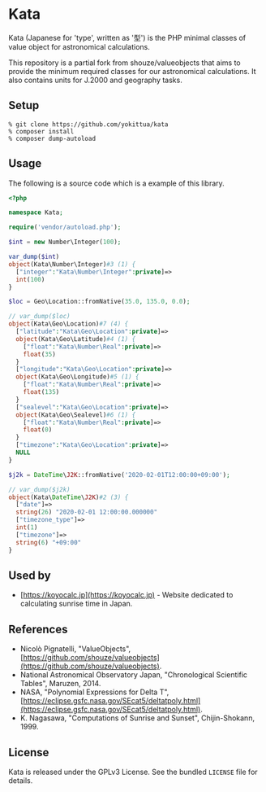 # Kata

Kata (Japanese for 'type', written as '型') is the PHP minimal classes of value object for astronomical calculations.

This repository is a partial fork from shouze/valueobjects that aims to provide the minimum required classes for our astronomical calculations. It also contains units for J.2000 and geography tasks.

## Setup

```
% git clone https://github.com/yokittua/kata
% composer install
% composer dump-autoload
```

## Usage

The following is a source code which is a example of this library.

``` php
<?php

namespace Kata;

require('vendor/autoload.php');

$int = new Number\Integer(100);

var_dump($int)
object(Kata\Number\Integer)#3 (1) {
  ["integer":"Kata\Number\Integer":private]=>
  int(100)
}

$loc = Geo\Location::fromNative(35.0, 135.0, 0.0);

// var_dump($loc)
object(Kata\Geo\Location)#7 (4) {
  ["latitude":"Kata\Geo\Location":private]=>
  object(Kata\Geo\Latitude)#4 (1) {
    ["float":"Kata\Number\Real":private]=>
    float(35)
  }
  ["longitude":"Kata\Geo\Location":private]=>
  object(Kata\Geo\Longitude)#5 (1) {
    ["float":"Kata\Number\Real":private]=>
    float(135)
  }
  ["sealevel":"Kata\Geo\Location":private]=>
  object(Kata\Geo\Sealevel)#6 (1) {
    ["float":"Kata\Number\Real":private]=>
    float(0)
  }
  ["timezone":"Kata\Geo\Location":private]=>
  NULL
}

$j2k = DateTime\J2K::fromNative('2020-02-01T12:00:00+09:00');

// var_dump($j2k)
object(Kata\DateTime\J2K)#2 (3) {
  ["date"]=>
  string(26) "2020-02-01 12:00:00.000000"
  ["timezone_type"]=>
  int(1)
  ["timezone"]=>
  string(6) "+09:00"
}
```

## Used by

* [https://koyocalc.jp](https://koyocalc.jp) - Website dedicated to calculating sunrise time in Japan.

## References

* Nicolò Pignatelli, "ValueObjects", [https://github.com/shouze/valueobjects](https://github.com/shouze/valueobjects).
* National Astronomical Observatory Japan, "Chronological Scientific Tables", Maruzen, 2014.
* NASA, "Polynomial Expressions for Delta T", [https://eclipse.gsfc.nasa.gov/SEcat5/deltatpoly.html](https://eclipse.gsfc.nasa.gov/SEcat5/deltatpoly.html).
* K. Nagasawa, "Computations of Sunrise and Sunset", Chijin-Shokann, 1999.

## License

Kata is released under the GPLv3 License. See the bundled `LICENSE` file for details.

